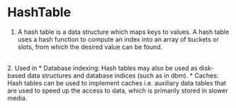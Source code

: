 # HashTable

1. A hash table is a data structure which maps keys to values. A hash table uses a hash function to compute an index into an array of buckets or slots, from which the desired value can be found.
<br>
2. Used in 
  * Database indexing: Hash tables may also be used as disk-based data structures and database indices (such as in dbm).
  * Caches: Hash tables can be used to implement caches i.e. auxiliary data tables that are used to speed up the access to data, which is primarily stored in slower media.